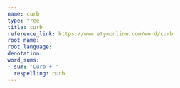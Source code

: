 ```yaml
---
name: curb
type: free
title: curb
reference_link: https://www.etymonline.com/word/curb
root_name: 
root_language: 
denotation: 
word_sums:
- sum: 'Curb + '
  respelling: curb
---
```

